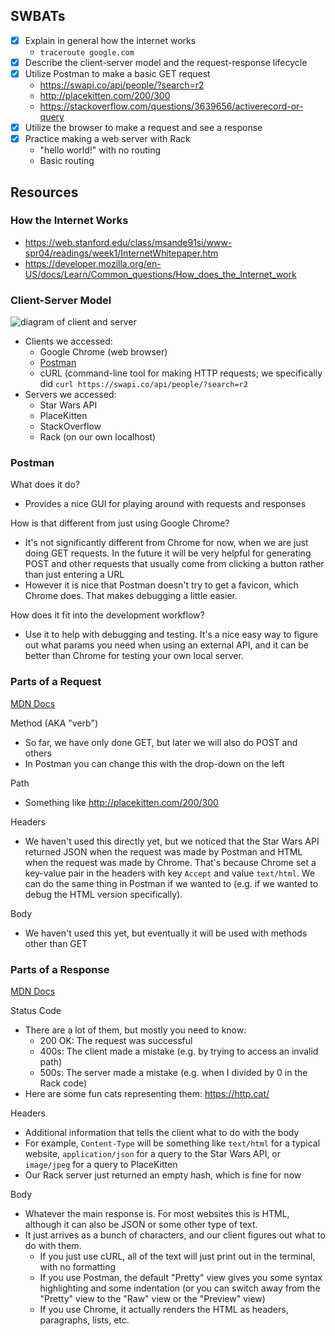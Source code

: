 ## SWBATs

- [x] Explain in general how the internet works
  - `traceroute google.com`
- [x] Describe the client-server model and the request-response lifecycle
- [x] Utilize Postman to make a basic GET request
  - https://swapi.co/api/people/?search=r2
  - http://placekitten.com/200/300
  - https://stackoverflow.com/questions/3639656/activerecord-or-query
- [x] Utilize the browser to make a request and see a response
- [x] Practice making a web server with Rack
  - "hello world!" with no routing
  - Basic routing

## Resources

### How the Internet Works
 - https://web.stanford.edu/class/msande91si/www-spr04/readings/week1/InternetWhitepaper.htm
 - https://developer.mozilla.org/en-US/docs/Learn/Common_questions/How_does_the_Internet_work
 
### Client-Server Model
 ![diagram of client and server](https://www.httpdebugger.com/images/article/http_protocol/http-session.jpg)
 - Clients we accessed:
   - Google Chrome (web browser)
   - [Postman](https://www.getpostman.com/)
   - cURL (command-line tool for making HTTP requests; we specifically did `curl https://swapi.co/api/people/?search=r2`
 - Servers we accessed:
   - Star Wars API
   - PlaceKitten
   - StackOverflow
   - Rack (on our own localhost)
   
### Postman
What does it do?
 - Provides a nice GUI for playing around with requests and responses
 
How is that different from just using Google Chrome?
 - It's not significantly different from Chrome for now, when we are just doing GET requests.  In the future it will be very helpful for generating POST and other requests that usually come from clicking a button rather than just entering a URL
 - However it is nice that Postman doesn't try to get a favicon, which Chrome does.  That makes debugging a little easier.
 
How does it fit into the development workflow?
 - Use it to help with debugging and testing.  It's a nice easy way to figure out what params you need when using an external API, and it can be better than Chrome for testing your own local server.

### Parts of a Request

[MDN Docs](https://developer.mozilla.org/en-US/docs/Web/HTTP/Overview#Requests)

Method (AKA "verb")

- So far, we have only done GET, but later we will also do POST and others
- In Postman you can change this with the drop-down on the left

Path

- Something like http://placekitten.com/200/300

Headers

- We haven't used this directly yet, but we noticed that the Star Wars API returned JSON when the request was made by Postman and HTML when the request was made by Chrome.  That's because Chrome set a key-value pair in the headers with key `Accept` and value `text/html`.  We can do the same thing in Postman if we wanted to (e.g. if we wanted to debug the HTML version specifically).

Body
- We haven't used this yet, but eventually it will be used with methods other than GET

### Parts of a Response

[MDN Docs](https://developer.mozilla.org/en-US/docs/Web/HTTP/Overview#Responses)

Status Code
 - There are a lot of them, but mostly you need to know:
   - 200 OK: The request was successful
   - 400s: The client made a mistake (e.g. by trying to access an invalid path)
   - 500s: The server made a mistake (e.g. when I divided by 0 in the Rack code)
 - Here are some fun cats representing them: https://http.cat/

Headers
 - Additional information that tells the client what to do with the body
 - For example, `Content-Type` will be something like `text/html` for a typical website, `application/json` for a query to the Star Wars API, or `image/jpeg` for a query to PlaceKitten
 - Our Rack server just returned an empty hash, which is fine for now

Body
 - Whatever the main response is.  For most websites this is HTML, although it can also be JSON or some other type of text.
 - It just arrives as a bunch of characters, and our client figures out what to do with them. 
   - If you just use cURL, all of the text will just print out in the terminal, with no formatting
   - If you use Postman, the default "Pretty" view gives you some syntax highlighting and some indentation (or you can switch away from the "Pretty" view to the "Raw" view or the "Preview" view)
   - If you use Chrome, it actually renders the HTML as headers, paragraphs, lists, etc.
 
 
